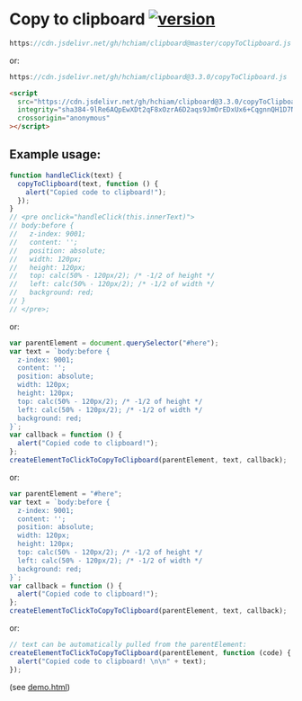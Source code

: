 # Copy to clipboard [![version](https://img.shields.io/github/release/hchiam/clipboard?style=flat-square)](https://github.com/hchiam/clipboard/releases)

```js
https://cdn.jsdelivr.net/gh/hchiam/clipboard@master/copyToClipboard.js
```

or:

```js
https://cdn.jsdelivr.net/gh/hchiam/clipboard@3.3.0/copyToClipboard.js
```

```html
<script
  src="https://cdn.jsdelivr.net/gh/hchiam/clipboard@3.3.0/copyToClipboard.js"
  integrity="sha384-9lRe6AQpEwXDt2qF8xOzrA6D2aqs9JmOrEDxUx6+CqgnnQH1D7NjUFEcP9Y5Uv7w"
  crossorigin="anonymous"
></script>
```

## Example usage:

```js
function handleClick(text) {
  copyToClipboard(text, function () {
    alert("Copied code to clipboard!");
  });
}
// <pre onclick="handleClick(this.innerText)">
// body:before {
//   z-index: 9001;
//   content: '';
//   position: absolute;
//   width: 120px;
//   height: 120px;
//   top: calc(50% - 120px/2); /* -1/2 of height */
//   left: calc(50% - 120px/2); /* -1/2 of width */
//   background: red;
// }
// </pre>;
```

or:

```js
var parentElement = document.querySelector("#here");
var text = `body:before {
  z-index: 9001;
  content: '';
  position: absolute;
  width: 120px;
  height: 120px;
  top: calc(50% - 120px/2); /* -1/2 of height */
  left: calc(50% - 120px/2); /* -1/2 of width */
  background: red;
}`;
var callback = function () {
  alert("Copied code to clipboard!");
};
createElementToClickToCopyToClipboard(parentElement, text, callback);
```

or:

```js
var parentElement = "#here";
var text = `body:before {
  z-index: 9001;
  content: '';
  position: absolute;
  width: 120px;
  height: 120px;
  top: calc(50% - 120px/2); /* -1/2 of height */
  left: calc(50% - 120px/2); /* -1/2 of width */
  background: red;
}`;
var callback = function () {
  alert("Copied code to clipboard!");
};
createElementToClickToCopyToClipboard(parentElement, text, callback);
```

or:

```js
// text can be automatically pulled from the parentElement:
createElementToClickToCopyToClipboard(parentElement, function (code) {
  alert("Copied code to clipboard! \n\n" + text);
});
```

(see [demo.html](https://github.com/hchiam/clipboard/blob/master/demo.html))
